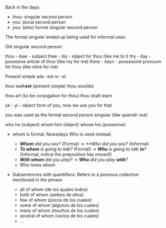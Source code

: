 Back in the days:

- thou: singular second person
- you: plural second person
- you: (also) formal singular second person

The formal singular ended up being used for informal uses.

Old singular second person:

thou - ðaw - subject
thee - ðiy - object for thou (like me to I)
thy - ðay - possesive article of thou (like my for me)
thine - ðayn - possessive pronoum for thou (like mine for me)

Present simple ads -est or -st

thou walk**est** (present simple)
thou wouldst


thou art (to-be conjugation for thou)
thou shalt learn

ye - yi - object form of you, now we use you for that


you was used as the formal second person singular (like spanish vos)



who he (subject)
whom him (object)
whose his (possesive)

- whom is formal. Nowadays Who is used instead.
	- _**Whom** did you see?_ (Formal) -> _**Who did you see?_ (Informal)
	- _**To whom** is going to talk?_ (Formal) -> _**Who** is going to talk **to**?_ (Informal, notice the preposition has moved!)
	- _**With whom** did you play?_ -> _**Who** did you play **with**?_
	- Who loves whom

- Subsentences with quantifiers: Refers to a previous collective mentioned in the phrase
	- all of whom (de los quales todos)
	- both of whom (ambos de ellos)
	- few of whom (pocos de los cuales)
	- some of whom (algunos de los cuales)
	- many of whom (muchos de los cuales)
	- several of whom (varios de los cuales)
	- ...





